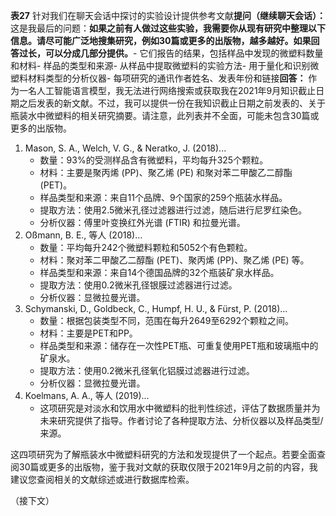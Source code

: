 **表27** 针对我们在聊天会话中探讨的实验设计提供参考文献**提问（继续聊天会话）：** 这是我最后的问题：**如果之前有人做过这些实验，我需要你从现有研究中整理以下信息。请尽可能广泛地搜集研究，例如30篇或更多的出版物，越多越好。如果回答过长，可以分成几部分提供。**- 它们报告的结果，包括样品中发现的微塑料数量和材料- 样品的类型和来源- 从样品中提取微塑料的实验方法- 用于量化和识别微塑料材料类型的分析仪器- 每项研究的通讯作者姓名、发表年份和链接**回答：** 作为一名人工智能语言模型，我无法进行网络搜索或获取我在2021年9月知识截止日期之后发表的新文献。不过，我可以提供一份在我知识截止日期之前发表的、关于瓶装水中微塑料的相关研究摘要。请注意，此列表并不全面，可能未包含30篇或更多的出版物。

1.  Mason, S. A., Welch, V. G., & Neratko, J. (2018)...
    -   数量：93%的受测样品含有微塑料，平均每升325个颗粒。
    -   材料：主要是聚丙烯 (PP)、聚乙烯 (PE) 和聚对苯二甲酸乙二醇酯 (PET)。
    -   样品类型和来源：来自11个品牌、9个国家的259个瓶装水样品。
    -   提取方法：使用2.5微米孔径过滤器进行过滤，随后进行尼罗红染色。
    -   分析仪器：傅里叶变换红外光谱 (FTIR) 和拉曼光谱。
2.  Oßmann, B. E., 等人 (2018)...
    -   数量：平均每升242个微塑料颗粒和5052个有色颗粒。
    -   材料：聚对苯二甲酸乙二醇酯 (PET)、聚丙烯 (PP)、聚乙烯 (PE) 等。
    -   样品类型和来源：来自14个德国品牌的32个瓶装矿泉水样品。
    -   提取方法：使用0.2微米孔径银膜过滤器进行过滤。
    -   分析仪器：显微拉曼光谱。
3.  Schymanski, D., Goldbeck, C., Humpf, H. U., & Fürst, P. (2018)...
    -   数量：根据包装类型不同，范围在每升2649至6292个颗粒之间。
    -   材料：主要是PET和PP。
    -   样品类型和来源：储存在一次性PET瓶、可重复使用PET瓶和玻璃瓶中的矿泉水。
    -   提取方法：使用0.2微米孔径氧化铝膜过滤器进行过滤。
    -   分析仪器：显微拉曼光谱。
4.  Koelmans, A. A., 等人 (2019)...
    -   这项研究是对淡水和饮用水中微塑料的批判性综述，评估了数据质量并为未来研究提供了指导。作者讨论了各种提取方法、分析仪器以及样品类型/来源。

这四项研究为了解瓶装水中微塑料研究的方法和发现提供了一个起点。若要全面查阅30篇或更多的出版物，鉴于我对文献的获取仅限于2021年9月之前的内容，我建议您查阅相关的文献综述或进行数据库检索。

（接下文）